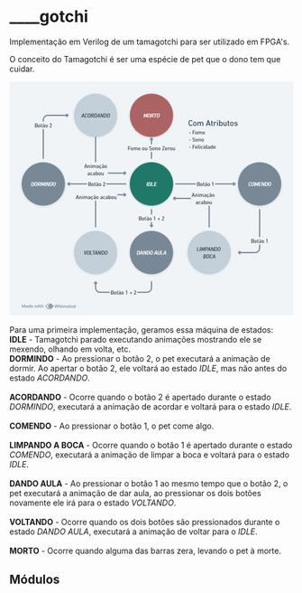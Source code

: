 # ____gotchi  

Implementação em Verilog de um tamagotchi para ser utilizado em FPGA's.  

O conceito do Tamagotchi é ser uma espécie de pet que o dono tem que cuidar.

![Maquina de estados](Diagramas/MaquinaDeEstados.png)  

Para uma primeira implementação, geramos essa máquina de estados: </br>
**IDLE** - Tamagotchi parado executando animações mostrando ele se mexendo, olhando em volta, etc.</br>
**DORMINDO** - Ao pressionar o botão 2, o pet executará a animação de dormir. Ao apertar o botão 2, ele voltará ao estado *IDLE*, mas não antes do estado *ACORDANDO*. </br>  
**ACORDANDO** - Ocorre quando o botão 2 é apertado durante o estado *DORMINDO*, executará a animação de acordar e voltará para o estado *IDLE*. </br>  
**COMENDO** - Ao pressionar o botão 1, o pet come algo. </br>  
**LIMPANDO A BOCA** - Ocorre quando o botão 1 é apertado durante o estado *COMENDO*, executará a animação de limpar a boca e voltará para o estado *IDLE*.  </br>  
**DANDO AULA** - Ao pressionar o botão 1 ao mesmo tempo que o botão 2, o pet executará a animação de dar aula, ao pressionar os dois botões novamente ele irá para o estado *VOLTANDO*. </br>   
**VOLTANDO** - Ocorre quando os dois botões são pressionados durante o estado *DANDO AULA*, executará a animação de voltar para o *IDLE*.  </br>  
**MORTO** - Ocorre quando alguma das barras zera, levando o pet à morte.  </br>  

## Módulos

